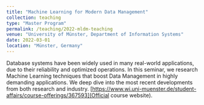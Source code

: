 ```yaml
---
title: "Machine Learning for Modern Data Management"
collection: teaching
type: "Master Program"
permalink: /teaching/2022-mldm-teaching
venue: "University of Münster, Department of Information Systems"
date: 2022-03-01
location: "Münster, Germany"
---
```


Database systems have been widely used in many real-world applications, due to their reliability and optimized operations. In this seminar, we research Machine Learning techniques that boost Data Management in highly demanding applications. We deep dive into the most recent developments from both research and industry. [https://www.wi.uni-muenster.de/student-affairs/course-offerings/367593](Official course website).



